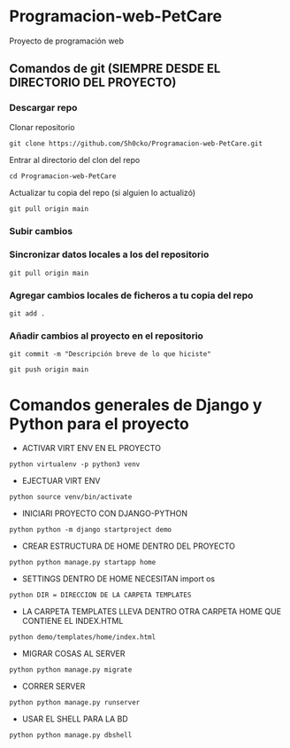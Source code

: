 # Programacion-web-PetCare
Proyecto de programación web

## **Comandos de git (SIEMPRE DESDE EL DIRECTORIO DEL PROYECTO)**
###  Descargar repo
Clonar repositorio
```
git clone https://github.com/Sh0cko/Programacion-web-PetCare.git
```
Entrar al directorio del clon del repo
```
cd Programacion-web-PetCare
```
Actualizar tu copia del repo (si alguien lo actualizó)
```
git pull origin main
```
### Subir cambios

### Sincronizar datos locales a los del repositorio
```
git pull origin main
```

### Agregar cambios locales de ficheros a tu copia del repo
```
git add .
```

### Añadir cambios al proyecto en el repositorio
```
git commit -m "Descripción breve de lo que hiciste"
```
```
git push origin main
```

# Comandos generales de Django y Python para el proyecto

- ACTIVAR VIRT ENV EN EL PROYECTO

``python
virtualenv -p python3 venv
``

- EJECTUAR VIRT ENV 

``python
source venv/bin/activate
``

- INICIARI PROYECTO CON DJANGO-PYTHON

``python
python -m django startproject demo
``

- CREAR ESTRUCTURA DE HOME DENTRO DEL PROYECTO

``python
python manage.py startapp home
``

- SETTINGS DENTRO DE HOME NECESITAN import os

``python
DIR = DIRECCION DE LA CARPETA TEMPLATES
``
- LA CARPETA TEMPLATES LLEVA DENTRO OTRA CARPETA HOME QUE CONTIENE EL INDEX.HTML

``python
demo/templates/home/index.html
``

- MIGRAR COSAS AL SERVER

``python
python manage.py migrate
``

- CORRER SERVER

``python
python manage.py runserver
``
- USAR EL SHELL PARA LA BD

``python
python manage.py dbshell
``
